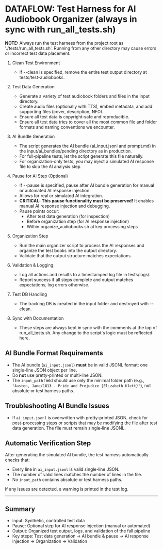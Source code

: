 # DATAFLOW: Test Harness for AI Audiobook Organizer (always in sync with run_all_tests.sh)

**NOTE:** Always run the test harness from the project root as './tests/run_all_tests.sh'. Running from any other directory may cause errors or incorrect test data placement.

1. Clean Test Environment
   - If --clean is specified, remove the entire test output directory at tests/test-audiobooks.

2. Test Data Generation
   - Generate a variety of test audiobook folders and files in the input directory.
   - Create audio files (optionally with TTS), embed metadata, and add supporting files (cover, description, NFO).
   - Ensure all test data is copyright-safe and reproducible.
   - Ensure all test data tries to cover all the most common file and folder formats and naming conventions we encounter. 

3. AI Bundle Generation
   - The script generates the AI bundle (ai_input.jsonl and prompt.md) in the input/ai_bundles/pending directory as in production.
   - For full-pipeline tests, let the script generate this file naturally.
   - For organization-only tests, you may inject a simulated AI response file to skip the AI analysis step.

4. Pause for AI Step (Optional)
   - If --pause is specified, pause after AI bundle generation for manual or automated AI response injection.
   - Allows for real or simulated AI integration.
   - **CRITICAL: This pause functionality must be preserved!** It enables manual AI response injection and debugging.
   - Pause points occur:
     * After test data generation (for inspection)
     * Before organization step (for AI response injection)
     * Within organize_audiobooks.sh at key processing steps

5. Organization Step
   - Run the main organizer script to process the AI responses and organize the test books into the output directory.
   - Validate that the output structure matches expectations.

6. Validation & Logging
   - Log all actions and results to a timestamped log file in tests/logs/.
   - Report success if all steps complete and output matches expectations; log errors otherwise.

7. Test DB Handling
   - The tracking DB is created in the input folder and destroyed with --clean.

8. Sync with Documentation
   - These steps are always kept in sync with the comments at the top of run_all_tests.sh. Any change to the script's logic must be reflected here.

## AI Bundle Format Requirements

- The AI bundle (`ai_input.jsonl`) **must** be in valid JSONL format: one single-line JSON object per line.
- Do **not** use pretty-printed or multi-line JSON.
- The `input_path` field should use only the minimal folder path (e.g., `"Austen, Jane/1813 - Pride and Prejudice {Elizabeth Klett}"`), not absolute or test harness paths.

## Troubleshooting AI Bundle Issues

- If `ai_input.jsonl` is overwritten with pretty-printed JSON, check for post-processing steps or scripts that may be modifying the file after test data generation. The file must remain single-line JSONL.

## Automatic Verification Step

After generating the simulated AI bundle, the test harness automatically checks that:
- Every line in `ai_input.jsonl` is valid single-line JSON.
- The number of valid lines matches the number of lines in the file.
- No `input_path` contains absolute or test harness paths.

If any issues are detected, a warning is printed in the test log.

---

## Summary
- Input: Synthetic, controlled test data
- Pause: Optional step for AI response injection (manual or automated)
- Output: Organized test output, logs, and validation of the full pipeline
- Key steps: Test data generation → AI bundle & pause → AI response injection → Organization → Validation 